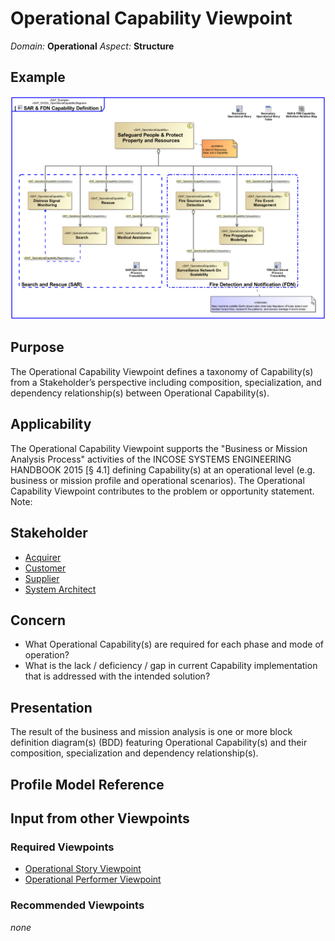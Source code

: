 # Operational Capability Viewpoint
*Domain:* **Operational** *Aspect:* **Structure**
## Example
![SAR & FDN Capability Definition](../diagrams/SAR-&-FDN-Capability-Definition.svg)
## Purpose
The Operational Capability Viewpoint defines a taxonomy of Capability(s) from a Stakeholder’s perspective including composition, specialization, and dependency relationship(s) between Operational Capability(s).
## Applicability
The Operational Capability Viewpoint supports the "Business or Mission Analysis Process" activities of the INCOSE SYSTEMS ENGINEERING HANDBOOK 2015 [§ 4.1] defining Capability(s) at an operational level (e.g. business or mission profile and operational scenarios). The Operational Capability Viewpoint contributes to the problem or opportunity statement.
Note:
## Stakeholder
* [Acquirer](../stakeholders.md#Acquirer)
* [Customer](../stakeholders.md#Customer)
* [Supplier](../stakeholders.md#Supplier)
* [System Architect](../stakeholders.md#System-Architect)
## Concern
* What Operational Capability(s) are required for each phase and mode of operation?
* What is the lack / deficiency / gap in current Capability implementation that is addressed with the intended solution?
## Presentation
The result of the business and mission analysis is one or more block definition diagram(s) (BDD) featuring Operational Capability(s) and their composition, specialization and dependency relationship(s).

## Profile Model Reference
## Input from other Viewpoints
### Required Viewpoints
* [Operational Story Viewpoint](Operational-Story-Viewpoint.md)
* [Operational Performer Viewpoint](Operational-Performer-Viewpoint.md)
### Recommended Viewpoints
*none*
